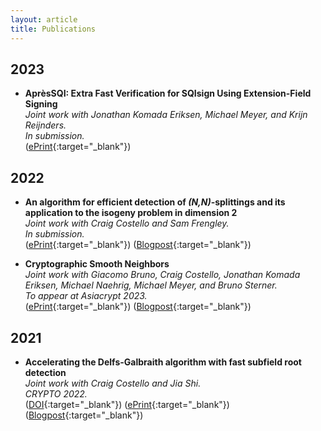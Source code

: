```yaml
---
layout: article
title: Publications
---
```


## 2023
* **AprèsSQI: Extra Fast Verification for SQIsign Using Extension-Field Signing** \
*Joint work with Jonathan Komada Eriksen, Michael Meyer, and Krijn Reijnders.* \
*In submission.* \
([ePrint](https://eprint.iacr.org/2023/1559.pdf){:target="_blank"})

## 2022
* **An algorithm for efficient detection of *(N,N)*-splittings and its application to the isogeny problem in dimension 2** \
*Joint work with Craig Costello and Sam Frengley.* \
*In submission.* \
([ePrint](https://eprint.iacr.org/2022/1736.pdf){:target="_blank"}) ([Blogpost](https://www.mariascrs.com/2023/01/09/splitsearcher.html){:target="_blank"})

* **Cryptographic Smooth Neighbors** \
*Joint work with Giacomo Bruno, Craig Costello, Jonathan Komada Eriksen, Michael Naehrig, Michael Meyer, and Bruno Sterner.* \
*To appear at Asiacrypt 2023.* \
([ePrint](https://eprint.iacr.org/2022/1439.pdf){:target="_blank"}) ([Blogpost](https://www.mariascrs.com/2022/10/24/twinsmooths.html){:target="_blank"})

## 2021
* **Accelerating the Delfs-Galbraith algorithm with fast subfield root detection** \
*Joint work with Craig Costello and Jia Shi.* \
*CRYPTO 2022.* \
([DOI](https://doi.org/10.1007/978-3-031-15982-4_10){:target="_blank"}) ([ePrint](https://eprint.iacr.org/2021/1488.pdf){:target="_blank"}) ([Blogpost](https://mariascrs.github.io/2021/11/16/supersolver.html){:target="_blank"})
